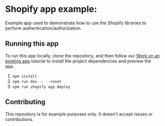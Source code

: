 # Shopify app example:
Example app used to demonstrate how to use the Shopify libraries to perform authentication/authorization.

## Running this app

To run this app locally, clone the repository, and then follow our [Work on an existing app](https://shopify.dev/docs/apps/tools/cli/existing) tutorial to install the project dependencies and preview the app.

1. `npm install`
2. `npm run dev -- --reset`
3. `npm run shopify app deploy`

## Contributing

This repository is for example purposes only. It doesn't accept issues or contributions.

